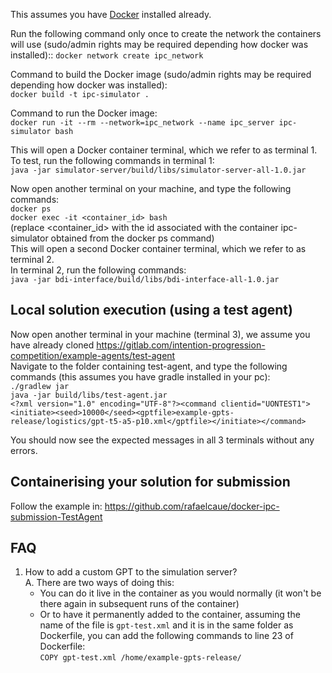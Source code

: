 This assumes you have [Docker](https://www.docker.com/) installed already.

Run the following command only once to create the network the containers will use (sudo/admin rights may be required depending how docker was installed)::
`docker network create ipc_network`

Command to build the Docker image (sudo/admin rights may be required depending how docker was installed):   
`docker build -t ipc-simulator .`

Command to run the Docker image:   
`docker run -it --rm --network=ipc_network --name ipc_server ipc-simulator bash`

This will open a Docker container terminal, which we refer to as terminal 1.   
To test, run the following commands in terminal 1:   
`java -jar simulator-server/build/libs/simulator-server-all-1.0.jar`

Now open another terminal on your machine, and type the following commands:   
`docker ps`   
`docker exec -it <container_id> bash`   
(replace <container_id> with the id associated with the container ipc-simulator obtained from the docker ps command)   
This will open a second Docker container terminal, which we refer to as terminal 2.   
In terminal 2, run the following commands:   
`java -jar bdi-interface/build/libs/bdi-interface-all-1.0.jar`

## Local solution execution (using a test agent)

Now open another terminal in your machine (terminal 3), we assume you have already cloned https://gitlab.com/intention-progression-competition/example-agents/test-agent   
Navigate to the folder containing test-agent, and type the following commands (this assumes you have gradle installed in your pc):   
`./gradlew jar`   
`java -jar build/libs/test-agent.jar`   
`<?xml version="1.0" encoding="UTF-8"?><command clientid="UONTEST1"><initiate><seed>10000</seed><gptfile>example-gpts-release/logistics/gpt-t5-a5-p10.xml</gptfile></initiate></command>`

You should now see the expected messages in all 3 terminals without any errors.


## Containerising your solution for submission

Follow the example in: https://github.com/rafaelcaue/docker-ipc-submission-TestAgent


## FAQ
1. How to add a custom GPT to the simulation server?   
A. There are two ways of doing this:
   - You can do it live in the container as you would normally (it won't be there again in subsequent runs of the container)
   - Or to have it permanently added to the container, assuming the name of the file is `gpt-test.xml` and it is in the same folder as Dockerfile, you can add the following commands to line 23 of Dockerfile:   
   `COPY gpt-test.xml /home/example-gpts-release/`   
